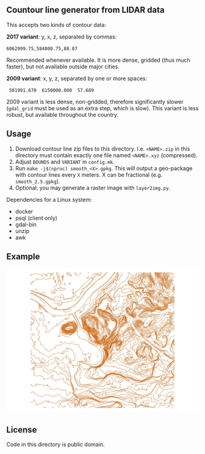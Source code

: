 Countour line generator from LIDAR data
---------------------------------------

This accepts two kinds of contour data:

**2017 variant**: y, x, z, separated by commas:
```
6062999.75,584000.75,88.07
```

Recommended whenever available. It is more dense, gridded (thus much faster),
but not available outside major cities.

**2009 variant**: x, y, z, separated by one or more spaces:
```
 501991.670  6150000.000  57.689
```

2009 variant is less dense, non-gridded, therefore significantly slower
(`gdal_grid` must be used as an extra step, which is slow). This variant is
less robust, but available throughout the country.

Usage
-----

1. Download contour line zip files to this directory. I.e. `<NAME>.zip` in this
   directory must contain exactly one file named `<NAME>.xyz` (compressed).
2. Adjust `BOUNDS` and `VARIANT` in `config.mk`.
3. Run `make -j$(nproc) smooth_<X>.gpkg`. This will output a geo-package with
   contour lines every `X` meters. X can be fractional (e.g.
   `smooth_2.5.gpkg`).
4. Optional: you may generate a raster image with `layer2img.py`.

Dependencies for a Linux system:

- docker
- psql (client only)
- gdal-bin
- unzip
- awk

Example
-------

![Užupis](https://github.com/motiejus/stud/blob/master/contours/example.jpg?raw=true)

License
-------

Code in this directory is public domain.
